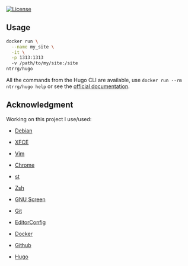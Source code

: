 [![License](https://img.shields.io/badge/license-MIT-blue.svg)](https://github.com/ntrrg/docker-hugo/raw/master/LICENSE)

## Usage

```sh
docker run \
  --name my_site \
  -it \
  -p 1313:1313
  -v /path/to/my/site:/site
ntrrg/hugo
```

All the commands from the Hugo CLI are available, use `docker run --rm ntrrg/hugo help` or see the [official documentation](https://gohugo.io/commands/).

## Acknowledgment

Working on this project I use/used:

* [Debian](https://www.debian.org/)

* [XFCE](https://xfce.org/)

* [Vim](https://www.vim.org/)

* [Chrome](https://www.google.com/chrome/browser/desktop/index.html)

* [st](https://st.suckless.org/)

* [Zsh](http://www.zsh.org/)

* [GNU Screen](https://www.gnu.org/software/screen)

* [Git](https://git-scm.com/)

* [EditorConfig](http://editorconfig.org/)

* [Docker](https://docker.com)

* [Github](https://github.com)

* [Hugo](https://gohugo.io)

